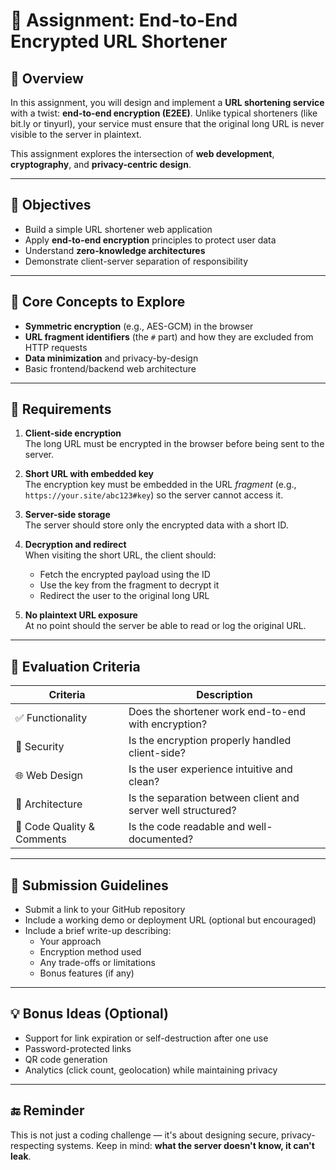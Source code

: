 # 📝 Assignment: End-to-End Encrypted URL Shortener

## 📘 Overview

In this assignment, you will design and implement a **URL shortening service** with a twist: **end-to-end encryption (E2EE)**. Unlike typical shorteners (like bit.ly or tinyurl), your service must ensure that the original long URL is never visible to the server in plaintext.

This assignment explores the intersection of **web development**, **cryptography**, and **privacy-centric design**.

---

## 🎯 Objectives

- Build a simple URL shortener web application
- Apply **end-to-end encryption** principles to protect user data
- Understand **zero-knowledge architectures**
- Demonstrate client-server separation of responsibility

---

## 🧠 Core Concepts to Explore

- **Symmetric encryption** (e.g., AES-GCM) in the browser
- **URL fragment identifiers** (the `#` part) and how they are excluded from HTTP requests
- **Data minimization** and privacy-by-design
- Basic frontend/backend web architecture

---

## 📌 Requirements

1. **Client-side encryption**  
   The long URL must be encrypted in the browser before being sent to the server.

2. **Short URL with embedded key**  
   The encryption key must be embedded in the URL *fragment* (e.g., `https://your.site/abc123#key`) so the server cannot access it.

3. **Server-side storage**  
   The server should store only the encrypted data with a short ID.

4. **Decryption and redirect**  
   When visiting the short URL, the client should:
   - Fetch the encrypted payload using the ID
   - Use the key from the fragment to decrypt it
   - Redirect the user to the original long URL

5. **No plaintext URL exposure**  
   At no point should the server be able to read or log the original URL.

---

## 🧪 Evaluation Criteria

| Criteria                        | Description                                                  |
|--------------------------------|--------------------------------------------------------------|
| ✅ Functionality                | Does the shortener work end-to-end with encryption?          |
| 🔐 Security                    | Is the encryption properly handled client-side?              |
| 🌐 Web Design                  | Is the user experience intuitive and clean?                  |
| 🧱 Architecture                | Is the separation between client and server well structured? |
| 📖 Code Quality & Comments     | Is the code readable and well-documented?                    |

---

## 📂 Submission Guidelines

- Submit a link to your GitHub repository
- Include a working demo or deployment URL (optional but encouraged)
- Include a brief write-up describing:
  - Your approach
  - Encryption method used
  - Any trade-offs or limitations
  - Bonus features (if any)

---

## 💡 Bonus Ideas (Optional)

- Support for link expiration or self-destruction after one use
- Password-protected links
- QR code generation
- Analytics (click count, geolocation) while maintaining privacy

---

## 🔚 Reminder

This is not just a coding challenge — it's about designing secure, privacy-respecting systems. Keep in mind: **what the server doesn't know, it can't leak**.
